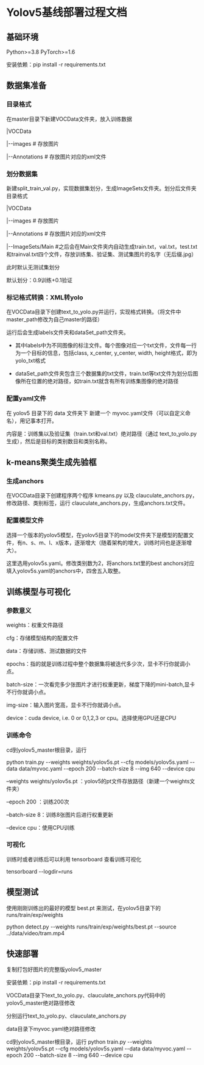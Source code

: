 # Yolov5基线部署过程文档

## 基础环境
Python>=3.8
PyTorch>=1.6 

安装依赖：pip install -r requirements.txt

## 数据集准备
### 目录格式
在master目录下新建VOCData文件夹，放入训练数据

|VOCData 

|--images # 存放图片

|--Annotations # 存放图片对应的xml文件

### 划分数据集

新建split_train_val.py，实现数据集划分，生成ImageSets文件夹。划分后文件夹目录格式

|VOCData 

|--images # 存放图片

|--Annotations # 存放图片对应的xml文件

|--ImageSets/Main #之后会在Main文件夹内自动生成train.txt，val.txt，test.txt和trainval.txt四个文件，存放训练集、验证集、测试集图片的名字（无后缀.jpg）

此时默认无测试集划分

默认划分：0.9训练+0.1验证

### 标记格式转换：XML转yolo

在VOCData目录下创建text_to_yolo.py并运行，实现格式转换。（将文件中master_path修改为自己master的路径）

运行后会生成labels文件夹和dataSet_path文件夹。

* 其中labels中为不同图像的标注文件。每个图像对应一个txt文件，文件每一行为一个目标的信息，包括class, x_center, y_center, width, height格式，即为 yolo_txt格式

* dataSet_path文件夹包含三个数据集的txt文件，train.txt等txt文件为划分后图像所在位置的绝对路径，如train.txt就含有所有训练集图像的绝对路径

### 配置yaml文件
在 yolov5 目录下的 data 文件夹下 新建一个 myvoc.yaml文件（可以自定义命名），用记事本打开。

内容是：训练集以及验证集（train.txt和val.txt）绝对路径（通过 text_to_yolo.py 生成），然后是目标的类别数目和类别名称。

## k-means聚类生成先验框
### 生成anchors
在VOCData目录下创建程序两个程序 kmeans.py 以及 clauculate_anchors.py，修改路径、类别标签，运行 clauculate_anchors.py，生成anchors.txt文件。

### 配置模型文件
选择一个版本的yolov5模型，在yolov5目录下的model文件夹下是模型的配置文件，有n、s、m、l、x版本，逐渐增大（随着架构的增大，训练时间也是逐渐增大）。

这里选用yolov5s.yaml。修改类别数为2，将anchors.txt里的best anchors对应填入yolov5s.yaml的anchors中，四舍五入取整。

## 训练模型与可视化
### 参数意义

weights：权重文件路径

cfg：存储模型结构的配置文件

data：存储训练、测试数据的文件

epochs：指的就是训练过程中整个数据集将被迭代多少次，显卡不行你就调小点。

batch-size：一次看完多少张图片才进行权重更新，梯度下降的mini-batch,显卡不行你就调小点。

img-size：输入图片宽高，显卡不行你就调小点。

device：cuda device, i.e. 0 or 0,1,2,3 or cpu。选择使用GPU还是CPU

### 训练命令
cd到yolov5_master根目录，运行

python train.py --weights weights/yolov5s.pt  --cfg models/yolov5s.yaml  --data data/myvoc.yaml --epoch 200 --batch-size 8 --img 640   --device cpu

–weights weights/yolov5s.pt ：yolov5的pt文件存放路径（新建一个weights文件夹）

–epoch 200 ：训练200次

–batch-size 8：训练8张图片后进行权重更新

–device cpu：使用CPU训练

### 可视化
训练时或者训练后可以利用 tensorboard 查看训练可视化

tensorboard --logdir=runs

## 模型测试
使用刚刚训练出的最好的模型 best.pt 来测试，在yolov5目录下的 runs/train/exp/weights

python detect.py --weights runs/train/exp/weights/best.pt --source ../data/video/tram.mp4

## 快速部署
复制打包好图片的完整版yolov5_master

安装依赖：pip install -r requirements.txt

VOCData目录下text_to_yolo.py、clauculate_anchors.py代码中的yolov5_master绝对路径修改

分别运行text_to_yolo.py、clauculate_anchors.py

data目录下myvoc.yaml绝对路径修改

cd到yolov5_master根目录，运行
python train.py --weights weights/yolov5s.pt  --cfg models/yolov5s.yaml  --data data/myvoc.yaml --epoch 200 --batch-size 8 --img 640   --device cpu
